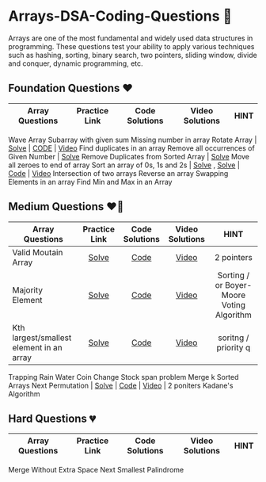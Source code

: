 # Arrays-DSA-Coding-Questions 🚀
Arrays are one of the most fundamental and widely used data structures in programming.
These questions test your ability to apply various techniques such as hashing, sorting, binary search, two pointers, sliding window, divide and conquer, dynamic programming, etc. 

## Foundation Questions ❤️
| Array Questions  | Practice Link | Code Solutions | Video Solutions | HINT
| ------------- | :-------------: | :-------------: | :---------: |:---------: |
Wave Array
Subarray with given sum
Missing number in array
Rotate Array | [Solve](https://leetcode.com/problems/rotate-array/) | [CODE](#) | [Video](https://youtu.be/0OTPqrEd74g) 
Find duplicates in an array
Remove all occurrences of Given Number | [Solve](https://leetcode.com/problems/remove-element/)
Remove Duplicates from Sorted Array | [Solve](https://leetcode.com/problems/remove-duplicates-from-sorted-array/)
Move all zeroes to end of array
Sort an array of 0s, 1s and 2s | [Solve](https://leetcode.com/problems/sort-colors/submissions/) , [Solve](https://practice.geeksforgeeks.org/problems/sort-an-array-of-0s-1s-and-2s4231/1/) | [Code](https://github.com/CodingWallah/Arrays-DSA-Coding-Questions/blob/main/Sort%20Array%200-1-2.md) | [Video](#)
Intersection of two arrays
Reverse an array
Swapping Elements in an array
Find Min and Max in an Array

## Medium Questions ❤️‍🔥
| Array Questions  | Practice Link | Code Solutions | Video Solutions | HINT
| ------------- | :-------------: | :-------------: | :---------: |:---------: |
Valid Moutain Array | [Solve](https://leetcode.com/problems/valid-mountain-array/) | [Code](#) | [Video](https://youtu.be/tVDTjm_fYbQ) | 2 pointers
Majority Element | [Solve](https://leetcode.com/problems/majority-element/) | [Code](#) | [Video](https://www.youtube.com/watch?v=cLE1J34pYUo) | Sorting / or Boyer-Moore Voting Algorithm
Kth largest/smallest element in an array | [Solve](https://leetcode.com/problems/kth-largest-element-in-an-array/) | [Code](https://github.com/CodingWallah/Arrays-DSA-Coding-Questions/blob/main/kth-largest-smallest.md) | [Video](#) | soritng / priority q
Trapping Rain Water
Coin Change
Stock span problem
Merge k Sorted Arrays
Next Permutation | [Solve](https://leetcode.com/problems/next-permutation) | [Code](#) | [Video](#) | 2 poniters 
Kadane's Algorithm



## Hard Questions 💔
| Array Questions  | Practice Link | Code Solutions | Video Solutions | HINT
| ------------- | :-------------: | :-------------: | :---------: |:---------: |
Merge Without Extra Space
Next Smallest Palindrome
